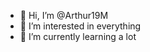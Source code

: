 - 👋 Hi, I’m @Arthur19M
- 👀 I’m interested in everything
- 🌱 I’m currently learning a lot

<!---
Arthur19M/Arthur19M is a ✨ special ✨ repository because its `README.md` (this file) appears on your GitHub profile.
You can click the Preview link to take a look at your changes.
--->
